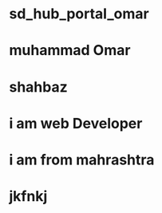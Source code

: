 # sd_hub_portal_omar
# muhammad Omar
# shahbaz
# i am web Developer
# i am from mahrashtra
# jkfnkj
